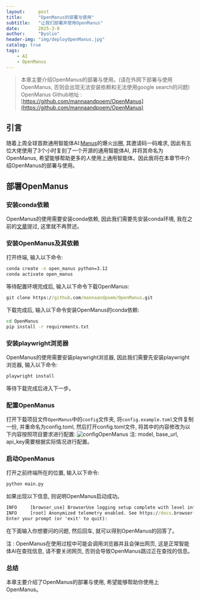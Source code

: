 ```yaml
---
layout:     post
title:      "OpenManus的部署与使用"
subtitle:   "让我们部署并使用OpenManus"
date:       2025-3-9
author:     "Byolio"
header-img: "img/deployOpenManus.jpg"
catalog: true
tags:
    - AI
    - OpenManus
---
```

> 本章主要介绍OpenManus的部署与使用。(请在外网下部署与使用OpenManus, 否则会出现无法安装依赖和无法使用google search的问题)
> OpenManus Github地址 : [https://github.com/mannaandpoem/OpenManus](https://github.com/mannaandpoem/OpenManus)

## 引言
随着上周全球首款通用智能体AI:[Manus](https://manus.im/)的爆火出圈, 其邀请码一码难求, 因此有五位大佬使用了3个小时复刻了一个开源的通用智能体AI, 并将其命名为OpenManus, 希望能够帮助更多的人使用上通用智能体。因此我将在本章节中介绍OpenManus的部署与使用。

## 部署OpenManus
### 安装conda依赖
OpenManus的使用需要安装conda依赖, 因此我们需要先安装conda环境, 我在之前的[文章](https://byolio.top/2024/10/03/conda/)提过, 这里就不再赘述。
### 安装OpenManus及其依赖
打开终端, 输入以下命令:
```cmd
conda create -n open_manus python=3.12
conda activate open_manus
```
等待配置环境完成后, 输入以下命令下载OpenManus:
```cmd
git clone https://github.com/mannaandpoem/OpenManus.git
```
下载完成后, 输入以下命令安装OpenManus的conda依赖:
```cmd
cd OpenManus
pip install -r requirements.txt
```
### 安装playwright浏览器
OpenManus的使用需要安装playwright浏览器, 因此我们需要先安装playwright浏览器, 输入以下命令:
```cmd
playwright install
```
等待下载完成后进入下一步。

### 配置OpenManus
打开下载项目文件`OpenManus`中的`config`文件夹, 将`config.example.toml`文件复制一份, 并重命名为config.toml, 然后打开config.toml文件, 将其中的内容修改为以下内容按照项目要求进行配置:
![configOpenManus](https://cdn.jsdelivr.net/gh/byolio/tc3@main/img/configOpenManus.png)
注: model, base_url, api_key需要根据实际情况进行配置。

### 启动OpenManus
打开之前终端所在的位置, 输入以下命令:
```cmd
python main.py
```
如果出现以下信息, 则说明OpenManus启动成功。
```cmd
INFO     [browser_use] BrowserUse logging setup complete with level info
INFO     [root] Anonymized telemetry enabled. See https://docs.browser-use.com/development/telemetry for more information.
Enter your prompt (or 'exit' to quit):
```
在下面输入你想要问的问题, 然后回车, 就可以得到OpenManus的回答了。

注 : OpenManus在使用过程中可能会调用浏览器并且会弹出网页, 这是正常智能体AI在查找信息, 请不要关闭网页, 否则会导致OpenManus跳过正在查找的信息。

### 总结
本章主要介绍了OpenManus的部署与使用, 希望能够帮助你使用上OpenManus。